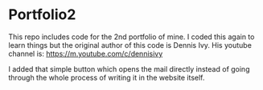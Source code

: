 # Portfolio2
This repo includes code for the 2nd portfolio of mine.
I coded this again to learn things but the original author of this code is Dennis Ivy.
His youtube channel is: https://m.youtube.com/c/dennisivy


I added that simple button which opens the mail directly instead of going through the whole process
of writing it in the website itself.
